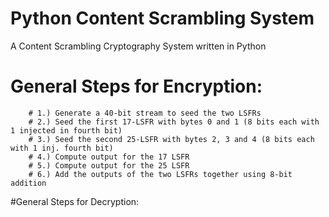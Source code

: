 # Python Content Scrambling System
A Content Scrambling Cryptography System written in Python


# General Steps for Encryption:
        # 1.) Generate a 40-bit stream to seed the two LSFRs
        # 2.) Seed the first 17-LSFR with bytes 0 and 1 (8 bits each with 1 injected in fourth bit)
        # 3.) Seed the second 25-LSFR with bytes 2, 3 and 4 (8 bits each with 1 inj. fourth bit)
        # 4.) Compute output for the 17 LSFR
        # 5.) Compute output for the 25 LSFR
        # 6.) Add the outputs of the two LSFRs together using 8-bit addition

#General Steps for Decryption:
    